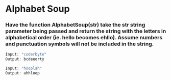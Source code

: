 # Alphabet Soup

### Have the function AlphabetSoup(str) take the str string parameter being passed and return the string with the letters in alphabetical order (ie. hello becomes ehllo). Assume numbers and punctuation symbols will not be included in the string.

```java
Input: "coderbyte"
Output: bcdeeorty

Input: "hooplah"
Output: ahhloop
```